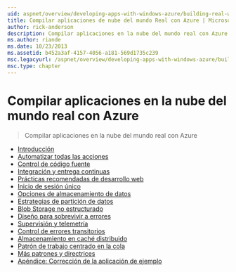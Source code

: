 ```yaml
---
uid: aspnet/overview/developing-apps-with-windows-azure/building-real-world-cloud-apps-with-windows-azure/index
title: Compilar aplicaciones de nube del mundo Real con Azure | Microsoft Docs
author: rick-anderson
description: Compilar aplicaciones en la nube del mundo real con Azure
ms.author: riande
ms.date: 10/23/2013
ms.assetid: b452a3af-4157-4056-a181-569d1735c239
msc.legacyurl: /aspnet/overview/developing-apps-with-windows-azure/building-real-world-cloud-apps-with-windows-azure
msc.type: chapter
---
```

<a name="building-real-world-cloud-apps-with-azure"></a>Compilar aplicaciones en la nube del mundo real con Azure
====================
> Compilar aplicaciones en la nube del mundo real con Azure


- [Introducción](introduction.md)
- [Automatizar todas las acciones](automate-everything.md)
- [Control de código fuente](source-control.md)
- [Integración y entrega continuas](continuous-integration-and-continuous-delivery.md)
- [Prácticas recomendadas de desarrollo web](web-development-best-practices.md)
- [Inicio de sesión único](single-sign-on.md)
- [Opciones de almacenamiento de datos](data-storage-options.md)
- [Estrategias de partición de datos](data-partitioning-strategies.md)
- [Blob Storage no estructurado](unstructured-blob-storage.md)
- [Diseño para sobrevivir a errores](design-to-survive-failures.md)
- [Supervisión y telemetría](monitoring-and-telemetry.md)
- [Control de errores transitorios](transient-fault-handling.md)
- [Almacenamiento en caché distribuido](distributed-caching.md)
- [Patrón de trabajo centrado en la cola](queue-centric-work-pattern.md)
- [Más patrones y directrices](more-patterns-and-guidance.md)
- [Apéndice: Corrección de la aplicación de ejemplo](the-fix-it-sample-application.md)
